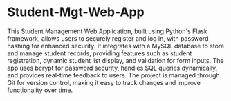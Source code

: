 # Student-Mgt-Web-App
This Student Management Web Application, built using Python's Flask framework, allows users to securely register and log in, with password hashing for enhanced security. It integrates with a MySQL database to store and manage student records, providing features such as student registration, dynamic student list display, and validation for form inputs. The app uses bcrypt for password security, handles SQL queries dynamically, and provides real-time feedback to users. The project is managed through Git for version control, making it easy to track changes and improve functionality over time.

